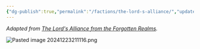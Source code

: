 ```yaml
---
{"dg-publish":true,"permalink":"/factions/the-lord-s-alliance/","updated":"2024-12-24T23:02:54.576-05:00"}
---
```


*Adapted from [The Lord's Alliance from the Forgotten Realms](https://forgottenrealms.fandom.com/wiki/Lords%27_Alliance).*

![Pasted image 20241223211116.png](/img/user/Images/Pasted%20image%2020241223211116.png)
